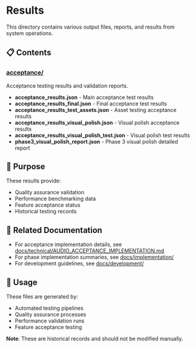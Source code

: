 # Results

This directory contains various output files, reports, and results from system operations.

## 📋 Contents

### [acceptance/](./acceptance/)
Acceptance testing results and validation reports.

- **acceptance_results.json** - Main acceptance test results
- **acceptance_results_final.json** - Final acceptance test results
- **acceptance_results_test_assets.json** - Asset testing acceptance results
- **acceptance_results_visual_polish.json** - Visual polish acceptance results
- **acceptance_results_visual_polish_test.json** - Visual polish test results
- **phase3_visual_polish_report.json** - Phase 3 visual polish detailed report

## 🎯 Purpose

These results provide:
- Quality assurance validation
- Performance benchmarking data
- Feature acceptance status
- Historical testing records

## 🔗 Related Documentation

- For acceptance implementation details, see [docs/technical/AUDIO_ACCEPTANCE_IMPLEMENTATION.md](../docs/technical/AUDIO_ACCEPTANCE_IMPLEMENTATION.md)
- For phase implementation summaries, see [docs/implementation/](../docs/implementation/)
- For development guidelines, see [docs/development/](../docs/development/)

## 📝 Usage

These files are generated by:
- Automated testing pipelines
- Quality assurance processes
- Performance validation runs
- Feature acceptance testing

**Note**: These are historical records and should not be modified manually.
